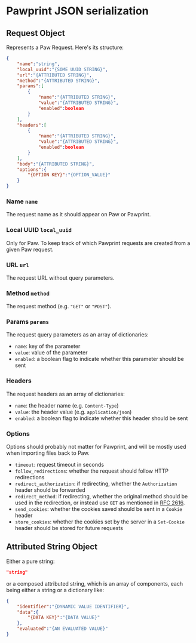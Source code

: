 # Pawprint JSON serialization

## Request Object

Represents a Paw Request. Here's its structure:

```json
{
	"name":"string",
	"local_uuid":"{SOME UUID STRING}",
	"url":"{ATTRIBUTED STRING}",
	"method":"{ATTRIBUTED STRING}",
	"params":[
		{
			"name":"{ATTRIBUTED STRING}",
			"value":"{ATTRIBUTED STRING}",
			"enabled":boolean
		}
	],
	"headers":[
		{
			"name":"{ATTRIBUTED STRING}",
			"value":"{ATTRIBUTED STRING}",
			"enabled":boolean
		}
	],
	"body":"{ATTRIBUTED STRING}",
	"options":{
		"{OPTION KEY}":"{OPTION_VALUE}"
	}
}
```

### Name `name`

The request name as it should appear on Paw or Pawprint.

### Local UUID `local_uuid`

Only for Paw. To keep track of which Pawprint requests are created from a given Paw request.

### URL `url`

The request URL without query parameters.

### Method `method`

The request method (e.g. `"GET"` or `"POST"`).

### Params `params`

The request query parameters as an array of dictionaries:

* `name`: key of the parameter
* `value`: value of the parameter
* `enabled`: a boolean flag to indicate whether this parameter should be sent

### Headers

The request headers as an array of dictionaries:

* `name`: the header name (e.g. `Content-Type`)
* `value`: the header value  (e.g. `application/json`)
* `enabled`: a boolean flag to indicate whether this header should be sent

### Options

Options should probably not matter for Pawprint, and will be mostly used when importing files back to Paw.

* `timeout`: request timeout in seconds
* `follow_redirections`: whether the request should follow HTTP redirections
* `redirect_authorization`: if redirecting, whether the `Authorization` header should be forwarded
* `redirect_method`: if redirecting, whether the original method should be used in the redirection, or instead use `GET` as mentioned in [RFC 2616](https://www.ietf.org/rfc/rfc2616.txt).
* `send_cookies`: whether the cookies saved should be sent in a `Cookie` header
* `store_cookies`: whether the cookies set by the server in a `Set-Cookie` header should be stored for future requests

## Attributed String Object

Either a pure string:

```json
"string"
```

or a composed attributed string, which is an array of components, each being
either a string or a dictionary like:

```json
{
	"identifier":"{DYNAMIC VALUE IDENTIFIER}",
	"data":{
		"{DATA KEY}":"{DATA VALUE}"
	},
	"evaluated":"{AN EVALUATED VALUE}"
}
```
